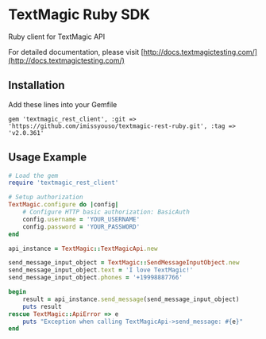 # TextMagic Ruby SDK

Ruby client for TextMagic API

For detailed documentation, please visit [http://docs.textmagictesting.com/](http://docs.textmagictesting.com/)

## Installation

Add these lines into your Gemfile
```shell
gem 'textmagic_rest_client', :git => 'https://github.com/imissyouso/textmagic-rest-ruby.git', :tag => 'v2.0.361'
```

## Usage Example

```ruby
# Load the gem
require 'textmagic_rest_client'

# Setup authorization
TextMagic.configure do |config|
    # Configure HTTP basic authorization: BasicAuth
    config.username = 'YOUR_USERNAME'
    config.password = 'YOUR_PASSWORD'
end

api_instance = TextMagic::TextMagicApi.new

send_message_input_object = TextMagic::SendMessageInputObject.new
send_message_input_object.text = 'I love TextMagic!'
send_message_input_object.phones = '+19998887766'

begin
    result = api_instance.send_message(send_message_input_object)
    puts result
rescue TextMagic::ApiError => e
    puts "Exception when calling TextMagicApi->send_message: #{e}"
end
```
